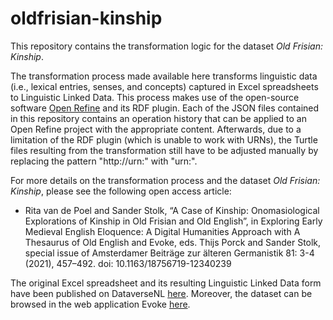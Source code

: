 # oldfrisian-kinship

This repository contains the transformation logic for the dataset _Old Frisian: Kinship_.

The transformation process made available here transforms linguistic data (i.e., lexical entries, senses, and concepts) captured in Excel spreadsheets to Linguistic Linked Data. This process makes use of the open-source software [Open Refine](https://openrefine.org/) and its RDF plugin. Each of the JSON files contained in this repository contains an operation history that can be applied to an Open Refine project with the appropriate content. Afterwards, due to a limitation of the RDF plugin (which is unable to work with URNs), the Turtle files resulting from the transformation still have to be adjusted manually by replacing the pattern "http://urn:" with "urn:".

For more details on the transformation process and the dataset _Old Frisian: Kinship_, please see the following open access article:
* Rita van de Poel and Sander Stolk, “A Case of Kinship: Onomasiological Explorations of Kinship in Old Frisian and Old English”, in Exploring Early Medieval English Eloquence: A Digital Humanities Approach with A Thesaurus of Old English and Evoke, eds. Thijs Porck and Sander Stolk, special issue of Amsterdamer Beiträge zur älteren Germanistik 81: 3-4 (2021), 457–492. doi: 10.1163/18756719-12340239

The original Excel spreadsheet and its resulting Linguistic Linked Data form have been published on DataverseNL [here](https://doi.org/10.34894/SOLVNU). 
Moreover, the dataset can be browsed in the web application Evoke [here](http://evoke.ullet.net/content/ofris-kinship).
